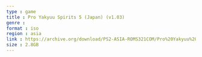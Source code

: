 ```yaml
---
type : game
title : Pro Yakyuu Spirits 5 (Japan) (v1.03)
genre : 
format : iso
region : asia
link : https://archive.org/download/PS2-ASIA-ROMS321COM/Pro%20Yakyuu%20Spirits%205%20%28Japan%29%20%28v1.03%29.7z
size : 2.8GB
---
```

